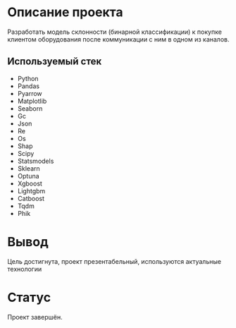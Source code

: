 # Описание проекта

Разработать модель склонности (бинарной классификации) к покупке клиентом оборудования после коммуникации с ним в одном из каналов.

## Используемый стек

- Python
- Pandas
- Pyarrow
- Matplotlib
- Seaborn
- Gc
- Json
- Re
- Os
- Shap
- Scipy
- Statsmodels
- Sklearn
- Optuna
- Xgboost
- Lightgbm
- Catboost
- Tqdm
- Phik

# Вывод

Цель достигнута, проект презентабельный, используются актуальные технологии

# Статус

Проект завершён.